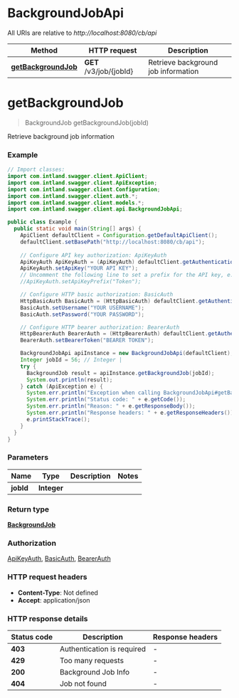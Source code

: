 # BackgroundJobApi

All URIs are relative to *http://localhost:8080/cb/api*

Method | HTTP request | Description
------------- | ------------- | -------------
[**getBackgroundJob**](BackgroundJobApi.md#getBackgroundJob) | **GET** /v3/job/{jobId} | Retrieve background job information


<a name="getBackgroundJob"></a>
# **getBackgroundJob**
> BackgroundJob getBackgroundJob(jobId)

Retrieve background job information

### Example
```java
// Import classes:
import com.intland.swagger.client.ApiClient;
import com.intland.swagger.client.ApiException;
import com.intland.swagger.client.Configuration;
import com.intland.swagger.client.auth.*;
import com.intland.swagger.client.models.*;
import com.intland.swagger.client.api.BackgroundJobApi;

public class Example {
  public static void main(String[] args) {
    ApiClient defaultClient = Configuration.getDefaultApiClient();
    defaultClient.setBasePath("http://localhost:8080/cb/api");
    
    // Configure API key authorization: ApiKeyAuth
    ApiKeyAuth ApiKeyAuth = (ApiKeyAuth) defaultClient.getAuthentication("ApiKeyAuth");
    ApiKeyAuth.setApiKey("YOUR API KEY");
    // Uncomment the following line to set a prefix for the API key, e.g. "Token" (defaults to null)
    //ApiKeyAuth.setApiKeyPrefix("Token");

    // Configure HTTP basic authorization: BasicAuth
    HttpBasicAuth BasicAuth = (HttpBasicAuth) defaultClient.getAuthentication("BasicAuth");
    BasicAuth.setUsername("YOUR USERNAME");
    BasicAuth.setPassword("YOUR PASSWORD");

    // Configure HTTP bearer authorization: BearerAuth
    HttpBearerAuth BearerAuth = (HttpBearerAuth) defaultClient.getAuthentication("BearerAuth");
    BearerAuth.setBearerToken("BEARER TOKEN");

    BackgroundJobApi apiInstance = new BackgroundJobApi(defaultClient);
    Integer jobId = 56; // Integer | 
    try {
      BackgroundJob result = apiInstance.getBackgroundJob(jobId);
      System.out.println(result);
    } catch (ApiException e) {
      System.err.println("Exception when calling BackgroundJobApi#getBackgroundJob");
      System.err.println("Status code: " + e.getCode());
      System.err.println("Reason: " + e.getResponseBody());
      System.err.println("Response headers: " + e.getResponseHeaders());
      e.printStackTrace();
    }
  }
}
```

### Parameters

Name | Type | Description  | Notes
------------- | ------------- | ------------- | -------------
 **jobId** | **Integer**|  |

### Return type

[**BackgroundJob**](BackgroundJob.md)

### Authorization

[ApiKeyAuth](../README.md#ApiKeyAuth), [BasicAuth](../README.md#BasicAuth), [BearerAuth](../README.md#BearerAuth)

### HTTP request headers

 - **Content-Type**: Not defined
 - **Accept**: application/json

### HTTP response details
| Status code | Description | Response headers |
|-------------|-------------|------------------|
**403** | Authentication is required |  -  |
**429** | Too many requests |  -  |
**200** | Background Job Info |  -  |
**404** | Job not found |  -  |

